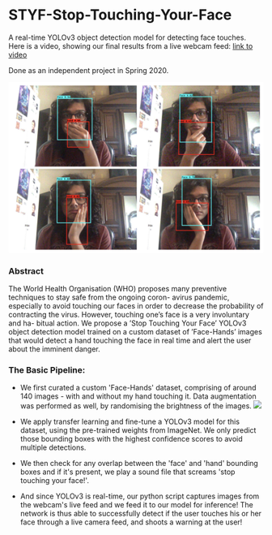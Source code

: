 # STYF-Stop-Touching-Your-Face
A real-time YOLOv3 object detection model for detecting face touches. \
Here is a video, showing our final results from a live webcam feed: [link to video](https://iiitaphyd-my.sharepoint.com/:v:/g/personal/abhinav_g_students_iiit_ac_in/EZSQn2CeNehBm47Gf414KpcBSUL7t70YMea6iVi9rydnIA?e=PmfI8M)

Done as an independent project in Spring 2020.

![](./images/results.png)

### Abstract
The World Health Organisation (WHO) proposes many preventive techniques to stay safe from the ongoing coron- avirus pandemic, especially to avoid touching our faces in order to decrease the probability of contracting the virus. However, touching one’s face is a very involuntary and ha- bitual action. We propose a ’Stop Touching Your Face’ YOLOv3 object detection model trained on a custom dataset of ’Face-Hands’ images that would detect a hand touching the face in real time and alert the user about the imminent danger.

### The Basic Pipeline:
- We first curated a custom 'Face-Hands' dataset, comprising of around 140 images - with and without my hand touching it. Data augmentation was performed as well, by randomising the brightness of the images. 
![](./images/fhd.png)

- We apply transfer learning and fine-tune a YOLOv3 model for this dataset, using the pre-trained weights from ImageNet. We only predict those bounding boxes with the highest confidence scores to avoid multiple detections. 
- We then check for any overlap between the 'face' and 'hand' bounding boxes and if it's present, we play a sound file that screams 'stop touching your face!'.
- And since YOLOv3 is real-time, our python script captures images from the webcam's live feed and we feed it to our model for inference! 
The network is thus able to successfully detect if the user touches his or her face through a live camera feed, and shoots a warning at the user!  
